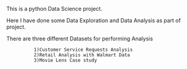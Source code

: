 This is a python Data Science project. 

Here I have done some Data Exploration and Data Analysis as part of project.

There are three different Datasets for performing Analysis 
              
              1)Customer Service Requests Analysis
              2)Retail Analysis with Walmart Data
              3)Movie Lens Case study

